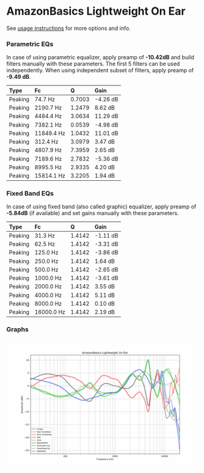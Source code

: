 # AmazonBasics Lightweight On Ear
See [usage instructions](https://github.com/jaakkopasanen/AutoEq#usage) for more options and info.

### Parametric EQs
In case of using parametric equalizer, apply preamp of **-10.42dB** and build filters manually
with these parameters. The first 5 filters can be used independently.
When using independent subset of filters, apply preamp of **-9.49 dB**.

| Type    | Fc         |      Q | Gain     |
|:--------|:-----------|:-------|:---------|
| Peaking | 74.7 Hz    | 0.7003 | -4.26 dB |
| Peaking | 2190.7 Hz  | 1.2479 | 8.62 dB  |
| Peaking | 4484.4 Hz  | 3.0634 | 11.29 dB |
| Peaking | 7382.1 Hz  | 0.0539 | -4.98 dB |
| Peaking | 11849.4 Hz | 1.0432 | 11.01 dB |
| Peaking | 312.4 Hz   | 3.0979 | 3.47 dB  |
| Peaking | 4807.9 Hz  | 7.3959 | 2.65 dB  |
| Peaking | 7189.6 Hz  | 2.7832 | -5.36 dB |
| Peaking | 8995.5 Hz  | 2.9335 | 4.20 dB  |
| Peaking | 15814.1 Hz | 3.2205 | 1.94 dB  |

### Fixed Band EQs
In case of using fixed band (also called graphic) equalizer, apply preamp of **-5.84dB**
(if available) and set gains manually with these parameters.

| Type    | Fc         |      Q | Gain     |
|:--------|:-----------|:-------|:---------|
| Peaking | 31.3 Hz    | 1.4142 | -1.11 dB |
| Peaking | 62.5 Hz    | 1.4142 | -3.31 dB |
| Peaking | 125.0 Hz   | 1.4142 | -3.86 dB |
| Peaking | 250.0 Hz   | 1.4142 | 1.64 dB  |
| Peaking | 500.0 Hz   | 1.4142 | -2.65 dB |
| Peaking | 1000.0 Hz  | 1.4142 | -3.61 dB |
| Peaking | 2000.0 Hz  | 1.4142 | 3.55 dB  |
| Peaking | 4000.0 Hz  | 1.4142 | 5.11 dB  |
| Peaking | 8000.0 Hz  | 1.4142 | 0.10 dB  |
| Peaking | 16000.0 Hz | 1.4142 | 2.19 dB  |

### Graphs
![](./AmazonBasics%20Lightweight%20On%20Ear.png)